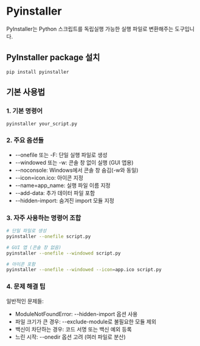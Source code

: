 # Pyinstaller
PyInstaller는 Python 스크립트를 독립실행 가능한 실행 파일로 변환해주는 도구입니다.   

## PyInstaller package 설치
```
pip install pyinstaller
```

## 기본 사용법
### 1. 기본 명령어
```
pyinstaller your_script.py
```
### 2. 주요 옵션들
- --onefile 또는 -F: 단일 실행 파일로 생성
- --windowed 또는 -w: 콘솔 창 없이 실행 (GUI 앱용)
- --noconsole: Windows에서 콘솔 창 숨김(-w와 동일)
- --icon=icon.ico: 아이콘 지정
- --name=app_name: 실행 파일 이름 지정
- --add-data: 추가 데이터 파일 포함
- --hidden-import: 숨겨진 import 모듈 지정

### 3. 자주 사용하는 명령어 조합
```bash
# 단일 파일로 생성
pyinstaller --onefile script.py

# GUI 앱 (콘솔 창 없음)
pyinstaller --onefile --windowed script.py

# 아이콘 포함
pyinstaller --onefile --windowed --icon=app.ico script.py
```

### 4. 문제 해결 팁
일반적인 문제들:
- ModuleNotFoundError: --hidden-import 옵션 사용
- 파일 크기가 큰 경우: --exclude-module로 불필요한 모듈 제외
- 백신이 차단하는 경우: 코드 서명 또는 백신 예외 등록
- 느린 시작: --onedir 옵션 고려 (여러 파일로 분산)



